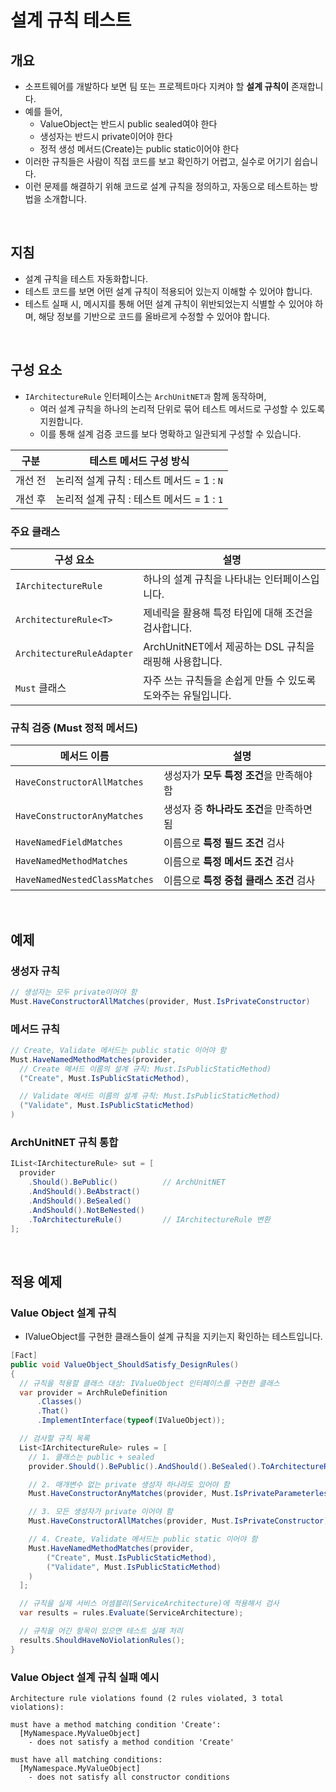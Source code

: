 ﻿# 설계 규칙 테스트

## 개요
- 소프트웨어를 개발하다 보면 팀 또는 프로젝트마다 지켜야 할 **설계 규칙이** 존재합니다.
- 예를 들어,
  - ValueObject는 반드시 public sealed여야 한다
  - 생성자는 반드시 private이어야 한다
  - 정적 생성 메서드(Create)는 public static이어야 한다
- 이러한 규칙들은 사람이 직접 코드를 보고 확인하기 어렵고, 실수로 어기기 쉽습니다.
- 이런 문제를 해결하기 위해 코드로 설계 규칙을 정의하고, 자동으로 테스트하는 방법을 소개합니다.

<br/>

## 지침
- 설계 규칙을 테스트 자동화합니다.
- 테스트 코드를 보면 어떤 설계 규칙이 적용되어 있는지 이해할 수 있어야 합니다.
- 테스트 실패 시, 메시지를 통해 어떤 설계 규칙이 위반되었는지 식별할 수 있어야 하며, 해당 정보를 기반으로 코드를 올바르게 수정할 수 있어야 합니다.

<br/>

## 구성 요소
- `IArchitectureRule` 인터페이스는 `ArchUnitNET과` 함께 동작하며,
  - 여러 설계 규칙을 하나의 논리적 단위로 묶어 테스트 메서드로 구성할 수 있도록 지원합니다.
  - 이를 통해 설계 검증 코드를 보다 명확하고 일관되게 구성할 수 있습니다.

구분     | 테스트 메서드 구성 방식
----------|--------------------------
개선 전  | 논리적 설계 규칙 : 테스트 메서드 = 1 : `N`
개선 후  | 논리적 설계 규칙 : 테스트 메서드 = 1 : `1`

### 주요 클래스
구성 요소                    | 설명
-------------------------   | -------------------------------------
`IArchitectureRule`         | 하나의 설계 규칙을 나타내는 인터페이스입니다.
`ArchitectureRule<T>`       | 제네릭을 활용해 특정 타입에 대해 조건을 검사합니다.
`ArchitectureRuleAdapter`   | ArchUnitNET에서 제공하는 DSL 규칙을 래핑해 사용합니다.
`Must` 클래스                | 자주 쓰는 규칙들을 손쉽게 만들 수 있도록 도와주는 유틸입니다.


### 규칙 검증 (Must 정적 메서드)

메서드 이름                    | 설명
----------------------------- | -------------------------
`HaveConstructorAllMatches`   | 생성자가 **모두 특정 조건**을 만족해야 함
`HaveConstructorAnyMatches`   | 생성자 중 **하나라도 조건**을 만족하면 됨
`HaveNamedFieldMatches`       | 이름으로 **특정 필드 조건** 검사
`HaveNamedMethodMatches`      | 이름으로 **특정 메서드 조건** 검사
`HaveNamedNestedClassMatches` | 이름으로 **특정 중첩 클래스 조건** 검사

<br/>

## 예제
### 생성자 규칙
```cs
// 생성자는 모두 private이어야 함
Must.HaveConstructorAllMatches(provider, Must.IsPrivateConstructor)
```

### 메서드 규칙
```cs
// Create, Validate 메서드는 public static 이어야 함
Must.HaveNamedMethodMatches(provider,
  // Create 메서드 이름의 설계 규칙: Must.IsPublicStaticMethod)
  ("Create", Must.IsPublicStaticMethod),

  // Validate 메서드 이름의 설계 규칙: Must.IsPublicStaticMethod)
  ("Validate", Must.IsPublicStaticMethod)
)
```

### ArchUnitNET 규칙 통합
```cs
IList<IArchitectureRule> sut = [
  provider
    .Should().BePublic()          // ArchUnitNET
    .AndShould().BeAbstract()
    .AndShould().BeSealed()
    .AndShould().NotBeNested()
    .ToArchitectureRule()         // IArchitectureRule 변환
];
```

<br/>

## 적용 예제
### Value Object 설계 규칙
- IValueObject를 구현한 클래스들이 설계 규칙을 지키는지 확인하는 테스트입니다.

```cs
[Fact]
public void ValueObject_ShouldSatisfy_DesignRules()
{
  // 규칙을 적용할 클래스 대상: IValueObject 인터페이스를 구현한 클래스
  var provider = ArchRuleDefinition
      .Classes()
      .That()
      .ImplementInterface(typeof(IValueObject));

  // 검사할 규칙 목록
  List<IArchitectureRule> rules = [
    // 1. 클래스는 public + sealed
    provider.Should().BePublic().AndShould().BeSealed().ToArchitectureRule(),

    // 2. 매개변수 없는 private 생성자 하나라도 있어야 함
    Must.HaveConstructorAnyMatches(provider, Must.IsPrivateParameterlessConstructor),

    // 3. 모든 생성자가 private 이어야 함
    Must.HaveConstructorAllMatches(provider, Must.IsPrivateConstructor),

    // 4. Create, Validate 메서드는 public static 이어야 함
    Must.HaveNamedMethodMatches(provider,
        ("Create", Must.IsPublicStaticMethod),
        ("Validate", Must.IsPublicStaticMethod)
    )
  ];

  // 규칙을 실제 서비스 어셈블리(ServiceArchitecture)에 적용해서 검사
  var results = rules.Evaluate(ServiceArchitecture);

  // 규칙을 어긴 항목이 있으면 테스트 실패 처리
  results.ShouldHaveNoViolationRules();
}
```

### Value Object 설계 규칙 실패 예시

```
Architecture rule violations found (2 rules violated, 3 total violations):

must have a method matching condition 'Create':
  [MyNamespace.MyValueObject]
    - does not satisfy a method condition 'Create'

must have all matching conditions:
  [MyNamespace.MyValueObject]
    - does not satisfy all constructor conditions
```